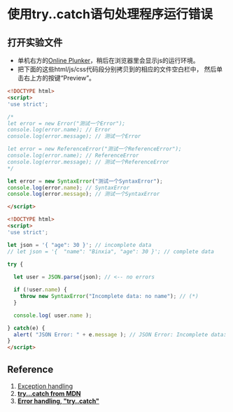 # 使用try..catch语句处理程序运行错误

## 打开实验文件

- 单机右方的[Online Plunker](https://plnkr.co/edit/?open=lib%2Fscript.js)，稍后在浏览器里会显示js的运行环境。
- 把下面的这些html/js/css代码段分别拷贝到的相应的文件空白栏中， 然后单击右上方的按键“Preview”。

```html
<!DOCTYPE html>
<script>
'use strict';

/*
let error = new Error("测试一个Error");
console.log(error.name); // Error
console.log(error.message); // 测试一个Error

let error = new ReferenceError("测试一个ReferenceError");
console.log(error.name); // ReferenceError
console.log(error.message); // 测试一个ReferenceError
*/

let error = new SyntaxError("测试一个SyntaxError");
console.log(error.name); // SyntaxError
console.log(error.message); // 测试一个SyntaxError

</script>
```

```html
<!DOCTYPE html>
<script>
'use strict';

let json = '{ "age": 30 }'; // incomplete data
// let json = '{  "name": "Binxia", "age": 30 }'; // complete data
  
try {

  let user = JSON.parse(json); // <-- no errors

  if (!user.name) {
    throw new SyntaxError("Incomplete data: no name"); // (*)
  }

  console.log( user.name );

} catch(e) {
  alert( "JSON Error: " + e.message ); // JSON Error: Incomplete data: no name
}
</script>
```

## Reference

1. [Exception handling](https://en.wikipedia.org/wiki/Exception_handling)
2. [**try...catch from MDN**](https://developer.mozilla.org/en-US/docs/Web/JavaScript/Reference/Statements/try...catch)
3. [**Error handling, "try..catch"**](https://javascript.info/try-catch)



